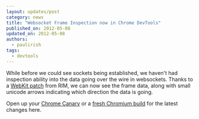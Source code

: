 ```yaml
---
layout: updates/post
category: news
title: "Websocket Frame Inspection now in Chrome DevTools"
published_on: 2012-05-08
updated_on: 2012-05-08
authors:
  - paulirish
tags:
  - devtools
---
```

While before we could see sockets being established, we haven't had inspection ability into the data going over the wire in websockets. Thanks to a [WebKit patch](http://trac.webkit.org/changeset/115427) from RIM, we can now see the frame data, along with small unicode arrows indicating which direction the data is going. 

Open up your [Chrome Canary](https://tools.google.com/dlpage/chromesxs) or a [fresh Chromium build](http://download-chromium.appspot.com) for the latest changes here.

